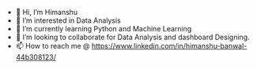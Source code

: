 - 👋 Hi, I’m Himanshu
- 👀 I’m interested in Data Analysis
- 🌱 I’m currently learning Python and Machine Learning
- 💞️ I’m looking to collaborate for Data Analysis and dashboard Designing.
- 📫 How to reach me @ https://www.linkedin.com/in/himanshu-banwal-44b308123/

<!---
himanshubanwal/himanshubanwal is a ✨ special ✨ repository because its `README.md` (this file) appears on your GitHub profile.
You can click the Preview link to take a look at your changes.
--->
